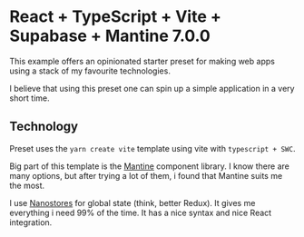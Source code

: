 # React + TypeScript + Vite + Supabase + Mantine 7.0.0

This example offers an opinionated starter preset for making web apps using a stack of my favourite technologies.

I believe that using this preset one can spin up a simple application in a very short time.

## Technology

Preset uses the `yarn create vite` template using vite with `typescript + SWC`.

Big part of this template is the [Mantine](https://mantine.dev/) component library. I know there are many options, but after trying a lot of them, i found that Mantine suits me the most.

I use [Nanostores](https://github.com/nanostores/nanostores) for global state (think, better Redux). It gives me everything i need 99% of the time. It has a nice syntax and nice React integration.
